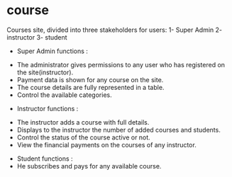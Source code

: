 # course

Courses site, divided into three stakeholders for users:
1- Super Admin 2- instructor 3- student

- Super Admin functions :
* The administrator gives permissions to any user who has registered on the site(instructor).
* Payment data is shown for any course on the site.
* The course details are fully represented in a table.
* Control the available categories.
- Instructor functions :
* The instructor adds a course with full details.
* Displays to the instructor the number of added courses and students.
* Control the status of the course active or not.
* View the financial payments on the courses of any instructor.
- Student functions :
- He subscribes and pays for any available course.
